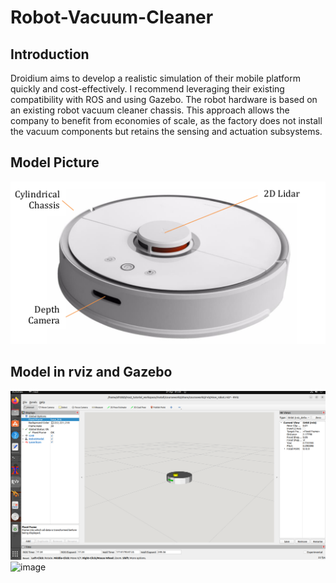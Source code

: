 # Robot-Vacuum-Cleaner
## Introduction
Droidium aims to develop a realistic simulation of their mobile platform quickly and cost-effectively. I recommend leveraging their existing compatibility with ROS and using Gazebo. The robot hardware is based on an existing robot vacuum cleaner chassis. This approach allows the company to benefit from economies of scale, as the factory does not install the vacuum components but retains the sensing and actuation subsystems.
## Model Picture
![image](https://github.com/Sen66666666/Robot-vacuum-cleaner/blob/main/vacuum_cleaner_model.png)
## Model in rviz and Gazebo
![image](https://github.com/Sen66666666/Robot-vacuum-cleaner/blob/main/urdf_model.png)
![image]()

